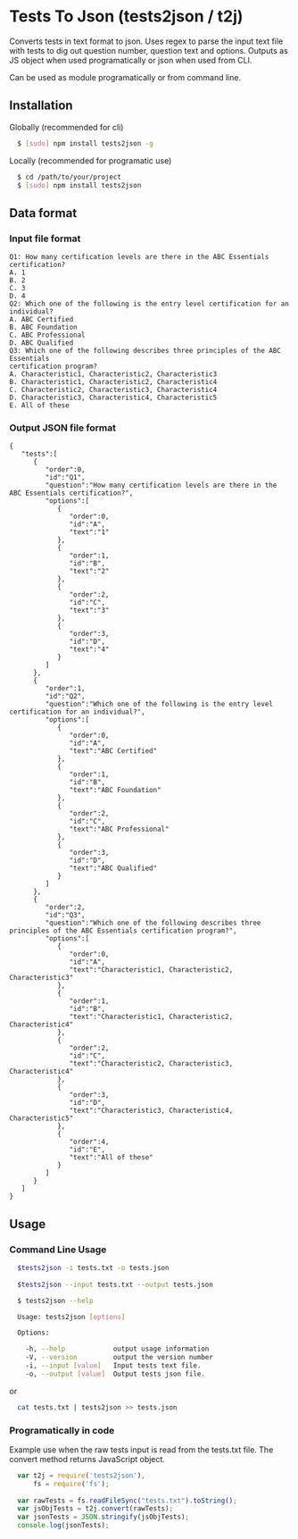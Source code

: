 # Tests To Json (tests2json / t2j)
Converts tests in text format to json. 
Uses regex to parse the input text file with tests to dig out question number, question text and options.
Outputs as JS object when used programatically or json when used from CLI. 

Can be used as module programatically or from command line.

## Installation
Globally (recommended for cli)
``` bash
  $ [sudo] npm install tests2json -g
```

Locally (recommended for programatic use)
``` bash
  $ cd /path/to/your/project
  $ [sudo] npm install tests2json
```

## Data format

### Input file format
```
Q1: How many certification levels are there in the ABC Essentials certification?
A. 1
B. 2
C. 3
D. 4
Q2: Which one of the following is the entry level certification for an individual?
A. ABC Certified
B. ABC Foundation
C. ABC Professional
D. ABC Qualified
Q3: Which one of the following describes three principles of the ABC Essentials
certification program?
A. Characteristic1, Characteristic2, Characteristic3
B. Characteristic1, Characteristic2, Characteristic4
C. Characteristic2, Characteristic3, Characteristic4
D. Characteristic3, Characteristic4, Characteristic5
E. All of these
```

### Output JSON file format
```
{
   "tests":[
      {
         "order":0,
         "id":"Q1",
         "question":"How many certification levels are there in the ABC Essentials certification?",
         "options":[
            {
               "order":0,
               "id":"A",
               "text":"1"
            },
            {
               "order":1,
               "id":"B",
               "text":"2"
            },
            {
               "order":2,
               "id":"C",
               "text":"3"
            },
            {
               "order":3,
               "id":"D",
               "text":"4"
            }
         ]
      },
      {
         "order":1,
         "id":"Q2",
         "question":"Which one of the following is the entry level certification for an individual?",
         "options":[
            {
               "order":0,
               "id":"A",
               "text":"ABC Certified"
            },
            {
               "order":1,
               "id":"B",
               "text":"ABC Foundation"
            },
            {
               "order":2,
               "id":"C",
               "text":"ABC Professional"
            },
            {
               "order":3,
               "id":"D",
               "text":"ABC Qualified"
            }
         ]
      },
      {
         "order":2,
         "id":"Q3",
         "question":"Which one of the following describes three principles of the ABC Essentials certification program?",
         "options":[
            {
               "order":0,
               "id":"A",
               "text":"Characteristic1, Characteristic2, Characteristic3"
            },
            {
               "order":1,
               "id":"B",
               "text":"Characteristic1, Characteristic2, Characteristic4"
            },
            {
               "order":2,
               "id":"C",
               "text":"Characteristic2, Characteristic3, Characteristic4"
            },
            {
               "order":3,
               "id":"D",
               "text":"Characteristic3, Characteristic4, Characteristic5"
            },
            {
               "order":4,
               "id":"E",
               "text":"All of these"
            }
         ]
      }
   ]
}
```

## Usage

### Command Line Usage
``` bash
  $tests2json -i tests.txt -o tests.json
  
  $tests2json --input tests.txt --output tests.json

  $ tests2json --help

  Usage: tests2json [options]

  Options:

    -h, --help            output usage information
    -V, --version         output the version number
    -i, --input [value]   Input tests text file.
    -o, --output [value]  Output tests json file.
```

or

``` bash
  cat tests.txt | tests2json >> tests.json
```

### Programatically in code

Example use when the raw tests input is read from the tests.txt file.
The convert method returns JavaScript object.
 
```js
  var t2j = require('tests2json'),
      fs = require('fs');
  
  var rawTests = fs.readFileSync("tests.txt").toString();
  var jsObjTests = t2j.convert(rawTests);
  var jsonTests = JSON.stringify(jsObjTests);
  console.log(jsonTests);
```